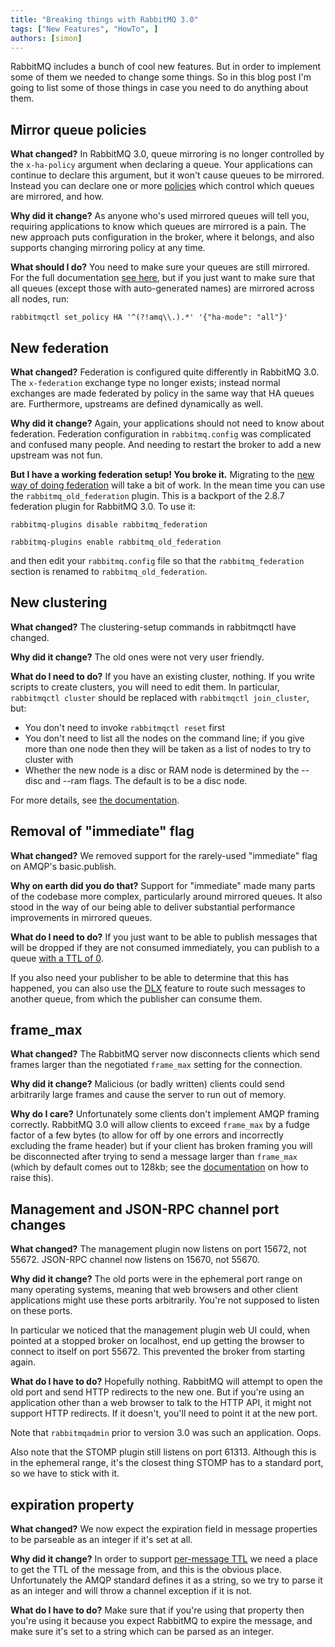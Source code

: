 ```yaml
---
title: "Breaking things with RabbitMQ 3.0"
tags: ["New Features", "HowTo", ]
authors: [simon]
---
```


RabbitMQ includes a bunch of cool new features. But in order to implement some of them we needed to change some things. So in this blog post I'm going to list some of those things in case you need to do anything about them.

<!-- truncate -->

## Mirror queue policies

**What changed?** In RabbitMQ 3.0, queue mirroring is no longer controlled by the `x-ha-policy` argument when declaring a queue. Your applications can continue to declare this argument, but it won't cause queues to be mirrored. Instead you can declare one or more [policies](/docs/parameters) which control which queues are mirrored, and how.

**Why did it change?** As anyone who's used mirrored queues will tell you, requiring applications to know which queues are mirrored is a pain. The new approach puts configuration in the broker, where it belongs, and also supports changing mirroring policy at any time.

**What should I do?** You need to make sure your queues are still mirrored. For the full documentation [see here](/docs/ha), but if you just want to make sure that all queues (except those with auto-generated names) are mirrored across all nodes, run:

```shell
rabbitmqctl set_policy HA '^(?!amq\\.).*' '{"ha-mode": "all"}'
```

## New federation

**What changed?** Federation is configured quite differently in RabbitMQ 3.0. The `x-federation` exchange type no longer exists; instead normal exchanges are made federated by policy in the same way that HA queues are. Furthermore, upstreams are defined dynamically as well.

**Why did it change?** Again, your applications should not need to know about federation. Federation configuration in `rabbitmq.config` was complicated and confused many people. And needing to restart the broker to add a new upstream was not fun.

**But I have a working federation setup! You broke it.** Migrating to the [new way of doing federation](/docs/federation) will take a bit of work. In the mean time you can use the `rabbitmq_old_federation` plugin. This is a backport of the 2.8.7 federation plugin for RabbitMQ 3.0. To use it:

```shell
rabbitmq-plugins disable rabbitmq_federation

rabbitmq-plugins enable rabbitmq_old_federation
```

and then edit your `rabbitmq.config` file so that the `rabbitmq_federation` section is renamed to `rabbitmq_old_federation`.

## New clustering

**What changed?** The clustering-setup commands in rabbitmqctl have changed.

**Why did it change?** The old ones were not very user friendly.

**What do I need to do?** If you have an existing cluster, nothing. If you write scripts to create clusters, you will need to edit them. In particular, `rabbitmqctl cluster` should be replaced with `rabbitmqctl join_cluster`, but:

* You don't need to invoke `rabbitmqctl reset` first
* You don't need to list all the nodes on the command line; if you give more than one node then they will be taken as a list of nodes to try to cluster with
* Whether the new node is a disc or RAM node is determined by the --disc and --ram flags. The default is to be a disc node.

For more details, see [the documentation](/docs/man/rabbitmqctl.8#join_cluster).

## Removal of "immediate" flag

**What changed?** We removed support for the rarely-used "immediate" flag on AMQP's basic.publish.

**Why on earth did you do that?** Support for "immediate" made many parts of the codebase more complex, particularly around mirrored queues. It also stood in the way of our being able to deliver substantial performance improvements in mirrored queues.

**What do I need to do?** 
If you just want to be able to publish messages that will be dropped if they are not consumed immediately, you can publish to a queue [with a TTL of 0](/docs/ttl).

If you also need your publisher to be able to determine that this has happened, you can also use the [DLX](/docs/dlx) feature to route such messages to another queue, from which the publisher can consume them.

## frame_max

**What changed?** The RabbitMQ server now disconnects clients which send frames larger than the negotiated `frame_max` setting for the connection.

**Why did it change?** Malicious (or badly written) clients could send arbitrarily large frames and cause the server to run out of memory.

**Why do I care?** Unfortunately some clients don't implement AMQP framing correctly. RabbitMQ 3.0 will allow clients to exceed `frame_max` by a fudge factor of a few bytes (to allow for off by one errors and incorrectly excluding the frame header) but if your client has broken framing you will be disconnected after trying to send a message larger than `frame_max` (which by default comes out to 128kb; see the [documentation](/docs/configure#config-items) on how to raise this).

## Management and JSON-RPC channel port changes

**What changed?** The management plugin now listens on port 15672, not 55672. JSON-RPC channel now listens on 15670, not 55670.

**Why did it change?** The old ports were in the ephemeral port range on many operating systems, meaning that web browsers and other client applications might use these ports arbitrarily. You're not supposed to listen on these ports.

In particular we noticed that the management plugin web UI could, when pointed at a stopped broker on localhost, end up getting the browser to connect to itself on port 55672. This prevented the broker from starting again.

**What do I have to do?** Hopefully nothing. RabbitMQ will attempt to open the old port and send HTTP redirects to the new one. But if you're using an application other than a web browser to talk to the HTTP API, it might not support HTTP redirects. If it doesn't, you'll need to point it at the new port.

Note that `rabbitmqadmin` prior to version 3.0 was such an application. Oops.

Also note that the STOMP plugin still listens on port 61313. Although this is in the ephemeral range, it's the closest thing STOMP has to a standard port, so we have to stick with it.

## expiration property

**What changed?** We now expect the expiration field in message properties to be parseable as an integer if it's set at all.

**Why did it change?** In order to support [per-message TTL](/docs/ttl#per-message-ttl-in-publishers) we need a place to get the TTL of the message from, and this is the obvious place. Unfortunately the AMQP standard defines it as a string, so we try to parse it as an integer and will throw a channel exception if it is not.

**What do I have to do?** Make sure that if you're using that property then you're using it because you expect RabbitMQ to expire the message, and make sure it's set to a string which can be parsed as an integer.
